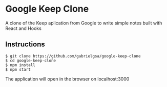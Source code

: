 # Google Keep Clone

A clone of the Keep aplication from Google to write simple notes built with React and Hooks

## Instructions

```
$ git clone https://github.com/gabrielgsa/google-keep-clone
$ cd google-keep-clone
$ npm install
$ npm start
```
The application will open in the browser on localhost:3000
